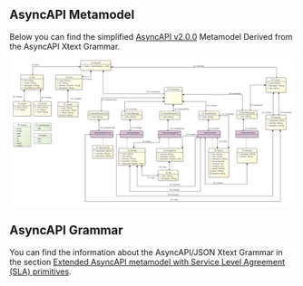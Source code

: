 ## AsyncAPI Metamodel

Below you can find the simplified [AsyncAPI v2.0.0](https://www.asyncapi.com/docs/specifications/2.0.0/) Metamodel Derived from the AsyncAPI Xtext Grammar.

![AsyncAPI Metamodel](/plugins/io.github.abelgomez.asyncapi/model/AsyncApi.png)

## AsyncAPI Grammar

You can find the information about the AsyncAPI/JSON Xtext Grammar in the section [Extended AsyncAPI metamodel with Service Level Agreement (SLA) primitives](SlaMetamodelAndGrammar.md).
